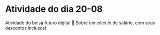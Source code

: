 # Atividade do dia 20-08

Atividade do bolsa futuro digital 👏
Sobre um cálculo de salário, com seus descontos inclusos!